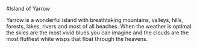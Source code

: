 #Island of Yarrow

Yarrow is a wonderful island with breathtaking mountains, valleys, hills,
forests, lakes, rivers and most of all beaches. When the weather is optimal
the skies are the most vivid blues you can imagine and the clouds are the most
fluffiest white wisps that float through the heavens.

